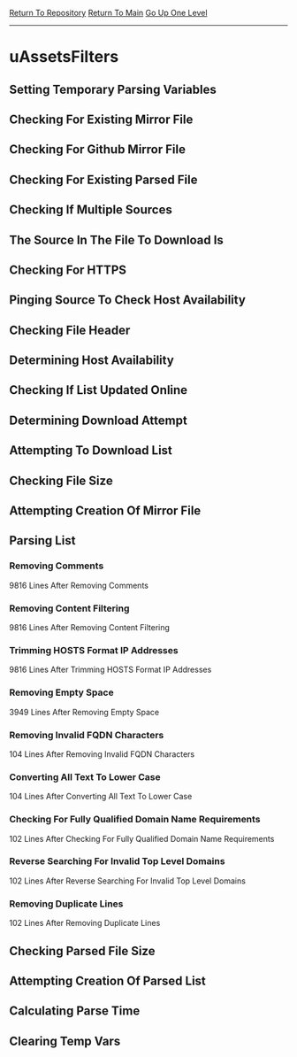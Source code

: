 [Return To Repository](https://github.com/deathbybandaid/piholeparser/)
[Return To Main](https://github.com/deathbybandaid/piholeparser/blob/master/RecentRunLogs/Mainlog.md)
[Go Up One Level](https://github.com/deathbybandaid/piholeparser/blob/master/RecentRunLogs/TopLevelScripts/30-Processing-External-Blacklists.md)
____________________________________
# uAssetsFilters
## Setting Temporary Parsing Variables
## Checking For Existing Mirror File
## Checking For Github Mirror File
## Checking For Existing Parsed File
## Checking If Multiple Sources
## The Source In The File To Download Is
## Checking For HTTPS
## Pinging Source To Check Host Availability
## Checking File Header
## Determining Host Availability
## Checking If List Updated Online
## Determining Download Attempt
## Attempting To Download List
## Checking File Size
## Attempting Creation Of Mirror File
## Parsing List
### Removing Comments
9816 Lines After Removing Comments
### Removing Content Filtering
9816 Lines After Removing Content Filtering
### Trimming HOSTS Format IP Addresses
9816 Lines After Trimming HOSTS Format IP Addresses
### Removing Empty Space
3949 Lines After Removing Empty Space
### Removing Invalid FQDN Characters
104 Lines After Removing Invalid FQDN Characters
### Converting All Text To Lower Case
104 Lines After Converting All Text To Lower Case
### Checking For Fully Qualified Domain Name Requirements
102 Lines After Checking For Fully Qualified Domain Name Requirements
### Reverse Searching For Invalid Top Level Domains
102 Lines After Reverse Searching For Invalid Top Level Domains
### Removing Duplicate Lines
102 Lines After Removing Duplicate Lines
## Checking Parsed File Size
## Attempting Creation Of Parsed List
## Calculating Parse Time
## Clearing Temp Vars
